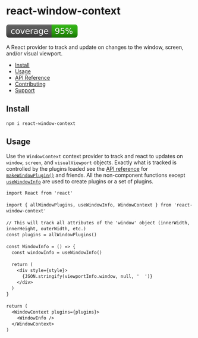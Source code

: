 # react-window-context
[![coverage: 95%](./.readme-assets/coverage.svg)](https://github.com/Liquid-Labs/react-window-context/pulls?q=is%3Apr+is%3Aclosed)

A React provider to track and update on changes to the window, screen, and/or visual viewport.

- [Install](#install)
- [Usage](#usage)
- [API Reference](#api-reference)
- [Contributing](#contributing)
- [Support](#support)

## Install

    npm i react-window-context

## Usage

Use the `WindowContext` context provider to track and react to updates on `window`, `screen`, and `visualViewport` objects. Exactly what is tracked is controlled by the plugins loaded see the [API reference](#api-reference) for [`makeWindowPlugin()`](#makeWindowPlugin) and friends. All the non-component functions except [`useWindowInfo`](#useWindowInfo) are used to create plugins or a set of plugins.

    import React from 'react'

    import { allWindowPlugins, useWindowInfo, WindowContext } from 'react-window-context'

    // This will track all attributes of the 'window' object (innerWidth, innerHeight, outerWidth, etc.)
    const plugins = allWindowPlugins()

    const WindowInfo = () => {
      const windowInfo = useWindowInfo()

      return (
        <div style={style}>
          {JSON.stringify(viewportInfo.window, null, '  ')}
        </div>
      )
    }

    return (
      <WindowContext plugins={plugins}>
        <WindowInfo />
      </WindowContext>
    )
